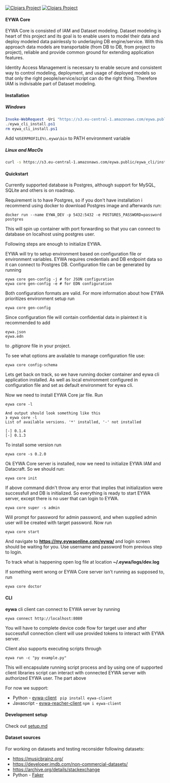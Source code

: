 [![Clojars Project](https://img.shields.io/clojars/v/org.neyho/eywa-core.svg)](https://clojars.org/org.neyho/eywa-core)
[![Clojars Project](https://img.shields.io/clojars/v/org.neyho/eywa-core-frontend.svg)](https://clojars.org/org.neyho/eywa-core-frontend)


#### EYWA Core
EYWA Core is consisted of IAM and Dataset modeling. Dataset modeling is heart of this project and
its goal is to enable users to model their data and deploy modeled data painlessly to underlaying DB
engine/service. With this approach data models are transportable (from DB to DB, from project to project),
reliable and provide common ground for extending application features.

Identity Access Management is necessary to enable secure and consistent way to control modeling, deployment,
and usage of deployed models so that only the right people/service/script can do the right thing. Therefore
IAM is indivisable part of Dataset modeling.


#### Installation
##### Windows

```ps1
Invoke-WebRequest -Uri "https://s3.eu-central-1.amazonaws.com/eywa.public/eywa_cli/install_eywa_cli.ps1" -OutFile eywa_cli_install.ps1
./eywa_cli_install.ps1
rm eywa_cli_install.ps1
```
Add ```%USERPROFILE%\.eywa\bin``` to PATH environment variable


##### Linux and MacOs
```bash
curl -s https://s3.eu-central-1.amazonaws.com/eywa.public/eywa_cli/install_eywa_cli.sh | bash
```


#### Quickstart
Currently supported database is Postgres, although support for MySQL, SQLite and others is on roadmap. 

Requirement is to have Postgres, so if you don't have installation i recommend using docker to download Postgres
image and afterwards run:
```
docker run --name EYWA_DEV -p 5432:5432 -e POSTGRES_PASSWORD=password postgres
```

This will spin up container with port forwarding so that you can connect to database on localhost using
postgres user.

Following steps are enough to initialize EYWA.


EYWA will try to setup environment based on configuration file or environment variables. EYWA requires
credentials and DB endpoint data so it can connect to Postgres DB. Configuration file can be generated by
running

```
eywa core gen-config -j # for JSON configuration
eywa core gen-config -e # for EDN configuration
```

Both configuration formats are valid. For more information about how EYWA prioritizes environment setup
run
```
eywa core gen-config
```

Since configuration file will contain confidential data in plaintext it is recommended to add
```
eywa.json
eywa.edn
```
to _.gitignore_ file in your project.


To see what options are available to manage configuration file use:
```
eywa core config-schema
```
Lets get back on track, so we have running docker container and eywa cli application installed. As well
as local environment configured in configuration file and set as default environment for eywa cli.

Now we need to install EYWA Core jar file. Run
```
eywa core -l

And output should look something like this
❯ eywa core -l          
List of available versions. '*' installed, '-' not installed

[-] 0.1.4
[-] 0.1.3

```
To install some version run
```
eywa core -s 0.2.0
```
Ok EYWA Core server is installed, now we need to initialize EYWA IAM and Datacraft. So we should run:
```
eywa core init
```
If above command didn't throw any error that implies that initialization were successfull and DB is initialized.
So everything is ready to start EYWA server, except there is no user that can login to EYWA.
```
eywa core super -s admin
```
Will prompt for password for admin password, and when supplied admin user will be created with target password.
Now run
```
eywa core start
```
And navigate to **https://my.eywaonline.com/eywa/** and login screen should be waiting for you. Use username and
password from previous step to login.

To track what is happening open log file at location __~/.eywa/logs/dev.log__


If something went wrong or EYWA Core server isn't running as supposed to, run
```
eywa core doctor
```



#### CLI
__eywa__ cli client can connect to EYWA server by running
```
eywa connect http://localhost:8080
```
You will have to complete device code flow for target user and
after successfull connection client will use provided tokens to
interact with EYWA server.

Client also supports executing scripts through
```
eywa run -c "py example.py"
```
This will encapsulate running script process and by using one of
supported client libraries script can interact with connected EYWA
server with authorized EYWA user. The part above

For now we support:
 * Python - [eywa-client](https://pypi.org/project/eywa-client/)
 ``` pip install eywa-client```
 * Javascript - [eywa-reacher-client](https://www.npmjs.com/package/eywa-client)
 ```npm i eywa-client```


#### Development setup
Check out [setup.md](./doc/setup.md)


#### Dataset sources
For working on datasets and testing reconsider following datasets:
 * https://musicbrainz.org/
 * https://developer.imdb.com/non-commercial-datasets/
 * https://archive.org/details/stackexchange
 * Python - [Faker](https://faker.readthedocs.io/en/master/)
